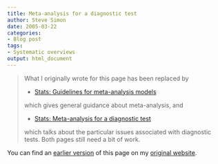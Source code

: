 ```yaml
---
title: Meta-analysis for a diagnostic test
author: Steve Simon
date: 2005-03-22
categories:
- Blog post
tags:
- Systematic overviews
output: html_document
---
```

> What I originally wrote for this page has been replaced by
>
> -   [Stats: Guidelines for meta-analysis
>     models](../model/metaanalysis.asp)
>
> which gives general guidance about meta-analysis, and
>
> -   [Stats: Meta-analysis for a diagnostic
>     test](../model/diagnostic.asp)
>
> which talks about the particular issues associated with diagnostic
> tests. Both pages still need a bit of work.

You can find an [earlier version][sim1] of this page on my [original website][sim2].


[sim1]: http://www.pmean.com/05/DiagnosticMetaanalysis.html
[sim2]: http://www.pmean.com/original_site.html
